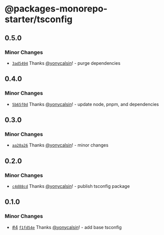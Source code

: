 # @packages-monorepo-starter/tsconfig

## 0.5.0

### Minor Changes

- [`3ad5494`](https://github.com/yonycalsin/packages-monorepo-starter/commit/3ad54943dc6a4f92796cd51ca0d1310ecdeb9f1f) Thanks [@yonycalsin](https://github.com/yonycalsin)! - purge dependencies

## 0.4.0

### Minor Changes

- [`5b65f0d`](https://github.com/yonycalsin/packages-monorepo-starter/commit/5b65f0d9f242a9c1e607fdfc17e7720a55e0a709) Thanks [@yonycalsin](https://github.com/yonycalsin)! - update node, pnpm, and dependencies

## 0.3.0

### Minor Changes

- [`aa20a26`](https://github.com/yonycalsin/packages-monorepo-starter/commit/aa20a269a250e6453097892775c1dd780892939e) Thanks [@yonycalsin](https://github.com/yonycalsin)! - minor changes

## 0.2.0

### Minor Changes

- [`c4d88cd`](https://github.com/yonycalsin/packages-monorepo-starter/commit/c4d88cd66a01781544f8a9fd7fd46d7095a9de79) Thanks [@yonycalsin](https://github.com/yonycalsin)! - publish tsconfig package

## 0.1.0

### Minor Changes

- [#4](https://github.com/yonycalsin/packages-monorepo-starter/pull/4) [`f1fd54e`](https://github.com/yonycalsin/packages-monorepo-starter/commit/f1fd54ef8064965f59558ccb4d00cb7d04f1846c) Thanks [@yonycalsin](https://github.com/yonycalsin)! - add base tsconfig
